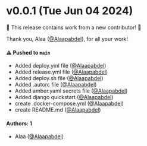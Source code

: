 # v0.0.1 (Tue Jun 04 2024)

:tada: This release contains work from a new contributor! :tada:

Thank you, Alaa ([@Alaapabdel](https://github.com/Alaapabdel)), for all your work!

#### ⚠️ Pushed to `main`

- Added deploy.yml file ([@Alaapabdel](https://github.com/Alaapabdel))
- Added release.yml file ([@Alaapabdel](https://github.com/Alaapabdel))
- Added deploy.sh file ([@Alaapabdel](https://github.com/Alaapabdel))
- Added .autorc file ([@Alaapabdel](https://github.com/Alaapabdel))
- Added amber.yaml secrets file ([@Alaapabdel](https://github.com/Alaapabdel))
- Added django quickstart ([@Alaapabdel](https://github.com/Alaapabdel))
- create .docker-compose.yml ([@Alaapabdel](https://github.com/Alaapabdel))
- create README.md ([@Alaapabdel](https://github.com/Alaapabdel))

#### Authors: 1

- Alaa ([@Alaapabdel](https://github.com/Alaapabdel))
